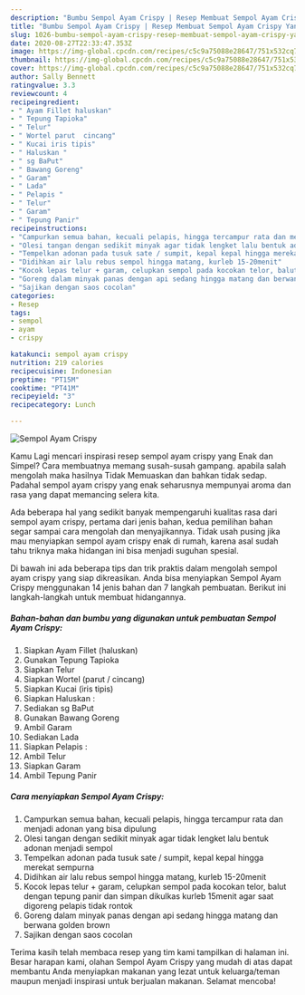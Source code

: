 ```yaml
---
description: "Bumbu Sempol Ayam Crispy | Resep Membuat Sempol Ayam Crispy Yang Paling Enak"
title: "Bumbu Sempol Ayam Crispy | Resep Membuat Sempol Ayam Crispy Yang Paling Enak"
slug: 1026-bumbu-sempol-ayam-crispy-resep-membuat-sempol-ayam-crispy-yang-paling-enak
date: 2020-08-27T22:33:47.353Z
image: https://img-global.cpcdn.com/recipes/c5c9a75088e28647/751x532cq70/sempol-ayam-crispy-foto-resep-utama.jpg
thumbnail: https://img-global.cpcdn.com/recipes/c5c9a75088e28647/751x532cq70/sempol-ayam-crispy-foto-resep-utama.jpg
cover: https://img-global.cpcdn.com/recipes/c5c9a75088e28647/751x532cq70/sempol-ayam-crispy-foto-resep-utama.jpg
author: Sally Bennett
ratingvalue: 3.3
reviewcount: 4
recipeingredient:
- " Ayam Fillet haluskan"
- " Tepung Tapioka"
- " Telur"
- " Wortel parut  cincang"
- " Kucai iris tipis"
- " Haluskan "
- " sg BaPut"
- " Bawang Goreng"
- " Garam"
- " Lada"
- " Pelapis "
- " Telur"
- " Garam"
- " Tepung Panir"
recipeinstructions:
- "Campurkan semua bahan, kecuali pelapis, hingga tercampur rata dan menjadi adonan yang bisa dipulung"
- "Olesi tangan dengan sedikit minyak agar tidak lengket lalu bentuk adonan menjadi sempol"
- "Tempelkan adonan pada tusuk sate / sumpit, kepal kepal hingga merekat sempurna"
- "Didihkan air lalu rebus sempol hingga matang, kurleb 15-20menit"
- "Kocok lepas telur + garam, celupkan sempol pada kocokan telor, balut dengan tepung panir dan simpan dikulkas kurleb 15menit agar saat digoreng pelapis tidak rontok"
- "Goreng dalam minyak panas dengan api sedang hingga matang dan berwana golden brown"
- "Sajikan dengan saos cocolan"
categories:
- Resep
tags:
- sempol
- ayam
- crispy

katakunci: sempol ayam crispy 
nutrition: 219 calories
recipecuisine: Indonesian
preptime: "PT15M"
cooktime: "PT41M"
recipeyield: "3"
recipecategory: Lunch

---
```



![Sempol Ayam Crispy](https://img-global.cpcdn.com/recipes/c5c9a75088e28647/751x532cq70/sempol-ayam-crispy-foto-resep-utama.jpg)

Kamu Lagi mencari inspirasi resep sempol ayam crispy yang Enak dan Simpel? Cara membuatnya memang susah-susah gampang. apabila salah mengolah maka hasilnya Tidak Memuaskan dan bahkan tidak sedap. Padahal sempol ayam crispy yang enak seharusnya mempunyai aroma dan rasa yang dapat memancing selera kita.



Ada beberapa hal yang sedikit banyak mempengaruhi kualitas rasa dari sempol ayam crispy, pertama dari jenis bahan, kedua pemilihan bahan segar sampai cara mengolah dan menyajikannya. Tidak usah pusing jika mau menyiapkan sempol ayam crispy enak di rumah, karena asal sudah tahu triknya maka hidangan ini bisa menjadi suguhan spesial.


Di bawah ini ada beberapa tips dan trik praktis dalam mengolah sempol ayam crispy yang siap dikreasikan. Anda bisa menyiapkan Sempol Ayam Crispy menggunakan 14 jenis bahan dan 7 langkah pembuatan. Berikut ini langkah-langkah untuk membuat hidangannya.

<!--inarticleads1-->

##### Bahan-bahan dan bumbu yang digunakan untuk pembuatan Sempol Ayam Crispy:

1. Siapkan  Ayam Fillet (haluskan)
1. Gunakan  Tepung Tapioka
1. Siapkan  Telur
1. Siapkan  Wortel (parut / cincang)
1. Siapkan  Kucai (iris tipis)
1. Siapkan  Haluskan :
1. Sediakan  sg BaPut
1. Gunakan  Bawang Goreng
1. Ambil  Garam
1. Sediakan  Lada
1. Siapkan  Pelapis :
1. Ambil  Telur
1. Siapkan  Garam
1. Ambil  Tepung Panir




<!--inarticleads2-->

##### Cara menyiapkan Sempol Ayam Crispy:

1. Campurkan semua bahan, kecuali pelapis, hingga tercampur rata dan menjadi adonan yang bisa dipulung
1. Olesi tangan dengan sedikit minyak agar tidak lengket lalu bentuk adonan menjadi sempol
1. Tempelkan adonan pada tusuk sate / sumpit, kepal kepal hingga merekat sempurna
1. Didihkan air lalu rebus sempol hingga matang, kurleb 15-20menit
1. Kocok lepas telur + garam, celupkan sempol pada kocokan telor, balut dengan tepung panir dan simpan dikulkas kurleb 15menit agar saat digoreng pelapis tidak rontok
1. Goreng dalam minyak panas dengan api sedang hingga matang dan berwana golden brown
1. Sajikan dengan saos cocolan




Terima kasih telah membaca resep yang tim kami tampilkan di halaman ini. Besar harapan kami, olahan Sempol Ayam Crispy yang mudah di atas dapat membantu Anda menyiapkan makanan yang lezat untuk keluarga/teman maupun menjadi inspirasi untuk berjualan makanan. Selamat mencoba!
